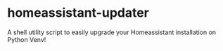 # homeassistant-updater
A shell utility script to easily upgrade your Homeassistant installation on Python Venv!
